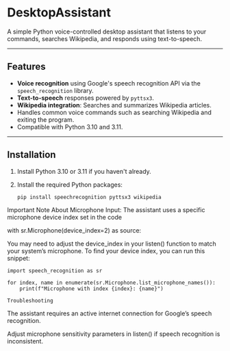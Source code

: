# DesktopAssistant

A simple Python voice-controlled desktop assistant that listens to your commands, searches Wikipedia, and responds using text-to-speech.

---

## Features

- **Voice recognition** using Google's speech recognition API via the `speech_recognition` library.
- **Text-to-speech** responses powered by `pyttsx3`.
- **Wikipedia integration**: Searches and summarizes Wikipedia articles.
- Handles common voice commands such as searching Wikipedia and exiting the program.
- Compatible with Python 3.10 and 3.11.

---

## Installation

1. Install Python 3.10 or 3.11 if you haven't already.

2. Install the required Python packages:

   ```bash
   pip install speechrecognition pyttsx3 wikipedia

Important Note About Microphone Input:
The assistant uses a specific microphone device index set in the code

with sr.Microphone(device_index=2) as source:

You may need to adjust the device_index in your listen() function to match your system’s microphone. To find your device index, you can run this snippet:

```
import speech_recognition as sr

for index, name in enumerate(sr.Microphone.list_microphone_names()):
    print(f"Microphone with index {index}: {name}")

```
    Troubleshooting
The assistant requires an active internet connection for Google’s speech recognition.

Adjust microphone sensitivity parameters in listen() if speech recognition is inconsistent.
